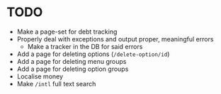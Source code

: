# TODO

- Make a page-set for debt tracking
- Properly deal with exceptions and output proper, meaningful errors
    - Make a tracker in the DB for said errors
- Add a page for deleting options (`/delete-option/id`)
- Add a page for deleting menu groups
- Add a page for deleting option groups
- Localise money
- Make `/intl` full text search
